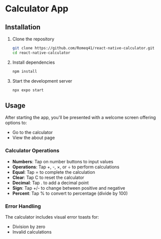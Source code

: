 # Calculator App

## Installation

1. Clone the repository

   ```bash
   git clone https://github.com/Romeq41/react-native-calculator.git
   cd react-native-calculator
   ```

2. Install dependencies

   ```bash
   npm install
   ```

3. Start the development server
   ```bash
   npx expo start
   ```

## Usage

After starting the app, you'll be presented with a welcome screen offering options to:

- Go to the calculator
- View the about page

### Calculator Operations

- **Numbers**: Tap on number buttons to input values
- **Operations**: Tap +, -, ×, or ÷ to perform calculations
- **Equal**: Tap = to complete the calculation
- **Clear**: Tap C to reset the calculator
- **Decimal**: Tap . to add a decimal point
- **Sign**: Tap +/- to change between positive and negative
- **Percent**: Tap % to convert to percentage (divide by 100)

### Error Handling

The calculator includes visual error toasts for:

- Division by zero
- Invalid calculations
